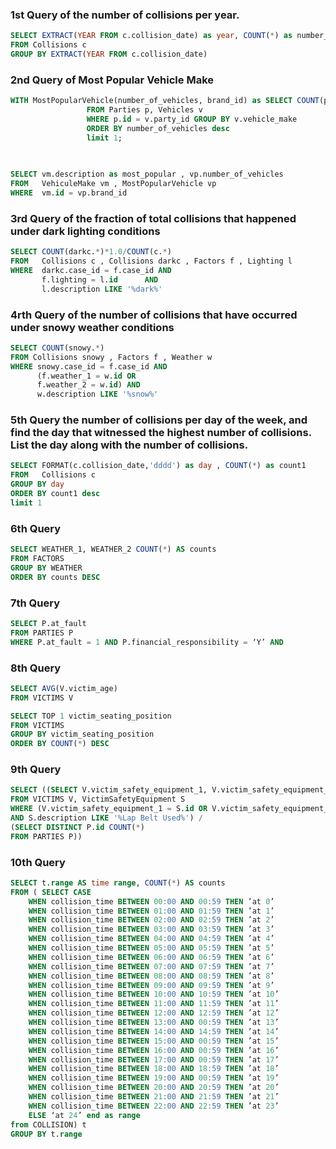 ### 1st Query of the number of collisions per year.
```SQL
SELECT EXTRACT(YEAR FROM c.collision_date) as year, COUNT(*) as number_of_collisions
FROM Collisions c 
GROUP BY EXTRACT(YEAR FROM c.collision_date) 
```

### 2nd Query of Most Popular Vehicle Make
```SQL
WITH MostPopularVehicle(number_of_vehicles, brand_id) as SELECT COUNT(p.id) as number_of_vehicles, v.vehicle_make as brand_id
			     FROM Parties p, Vehicles v
			     WHERE p.id = v.party_id GROUP BY v.vehicle_make
			     ORDER BY number_of_vehicles desc
			     limit 1;
			     

			     
SELECT vm.description as most_popular , vp.number_of_vehicles 
FROM   VehiculeMake vm , MostPopularVehicle vp 
WHERE  vm.id = vp.brand_id
```

### 3rd Query of the fraction of total collisions that happened under dark lighting conditions
```SQL
SELECT COUNT(darkc.*)*1.0/COUNT(c.*)
FROM   Collisions c , Collisions darkc , Factors f , Lighting l
WHERE  darkc.case_id = f.case_id AND 
       f.lighting = l.id	  AND
       l.description LIKE '%dark%'
```

### 4rth Query of the number of collisions that have occurred under snowy weather conditions
```SQL
SELECT COUNT(snowy.*)
FROM Collisions snowy , Factors f , Weather w 
WHERE snowy.case_id = f.case_id AND
      (f.weather_1 = w.id OR
      f.weather_2 = w.id) AND
      w.description LIKE '%snow%' 
```

### 5th Query the number of collisions per day of the week, and find the day that witnessed the highest number of collisions. List the day along with the number of collisions.
```SQL
SELECT FORMAT(c.collision_date,'dddd') as day , COUNT(*) as count1 
FROM   Collisions c 
GROUP BY day
ORDER BY count1 desc
limit 1
```

### 6th Query
```SQL
SELECT WEATHER_1, WEATHER_2 COUNT(*) AS counts
FROM FACTORS
GROUP BY WEATHER
ORDER BY counts DESC
```

### 7th Query
```SQL
SELECT P.at_fault 
FROM PARTIES P
WHERE P.at_fault = 1 AND P.financial_responsibility = ‘Y’ AND 
```

### 8th Query
```SQL
SELECT AVG(V.victim_age)
FROM VICTIMS V

SELECT TOP 1 victim_seating_position
FROM VICTIMS
GROUP BY victim_seating_position
ORDER BY COUNT(*) DESC
```

### 9th Query
```SQL
SELECT ((SELECT V.victim_safety_equipment_1, V.victim_safety_equipment_2 COUNT(*)
FROM VICTIMS V, VictimSafetyEquipment S
WHERE (V.victim_safety_equipment_1 = S.id OR V.victim_safety_equipment_2 = S.id)
AND S.description LIKE '%Lap Belt Used%') / 
(SELECT DISTINCT P.id COUNT(*)
FROM PARTIES P))
```

### 10th Query
```SQL
SELECT t.range AS time range, COUNT(*) AS counts
FROM ( SELECT CASE
	WHEN collision_time BETWEEN 00:00 AND 00:59 THEN ’at 0’
	WHEN collision_time BETWEEN 01:00 AND 01:59 THEN ’at 1’
	WHEN collision_time BETWEEN 02:00 AND 02:59 THEN ’at 2’
	WHEN collision_time BETWEEN 03:00 AND 03:59 THEN ’at 3’
	WHEN collision_time BETWEEN 04:00 AND 04:59 THEN ’at 4’
	WHEN collision_time BETWEEN 05:00 AND 05:59 THEN ’at 5’
	WHEN collision_time BETWEEN 06:00 AND 06:59 THEN ’at 6’
	WHEN collision_time BETWEEN 07:00 AND 07:59 THEN ’at 7’
	WHEN collision_time BETWEEN 08:00 AND 08:59 THEN ’at 8’
	WHEN collision_time BETWEEN 09:00 AND 09:59 THEN ’at 9’
	WHEN collision_time BETWEEN 10:00 AND 10:59 THEN ’at 10’
	WHEN collision_time BETWEEN 11:00 AND 11:59 THEN ’at 11’
	WHEN collision_time BETWEEN 12:00 AND 12:59 THEN ’at 12’
	WHEN collision_time BETWEEN 13:00 AND 00:59 THEN ’at 13’
	WHEN collision_time BETWEEN 14:00 AND 14:59 THEN ’at 14’
	WHEN collision_time BETWEEN 15:00 AND 00:59 THEN ’at 15’
	WHEN collision_time BETWEEN 16:00 AND 00:59 THEN ’at 16’
	WHEN collision_time BETWEEN 17:00 AND 00:59 THEN ’at 17’
	WHEN collision_time BETWEEN 18:00 AND 18:59 THEN ’at 18’
	WHEN collision_time BETWEEN 19:00 AND 00:59 THEN ’at 19’
	WHEN collision_time BETWEEN 20:00 AND 20:59 THEN ’at 20’
	WHEN collision_time BETWEEN 21:00 AND 21:59 THEN ’at 21’
	WHEN collision_time BETWEEN 22:00 AND 22:59 THEN ’at 23’
	ELSE ‘at 24’ end as range
from COLLISION) t
GROUP BY t.range
```
